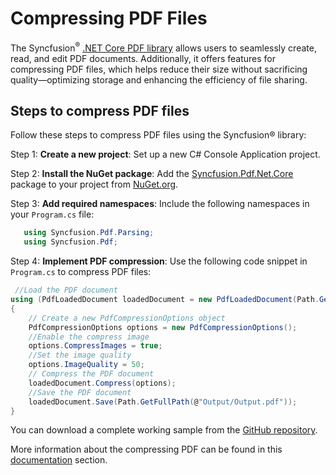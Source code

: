 # Compressing PDF Files

The Syncfusion<sup>&reg;</sup> [.NET Core PDF library](https://www.syncfusion.com/document-processing/pdf-framework/net-core/pdf-library) allows users to seamlessly create, read, and edit PDF documents. Additionally, it offers features for compressing PDF files, which helps reduce their size without sacrificing quality—optimizing storage and enhancing the efficiency of file sharing.

## Steps to compress PDF files

Follow these steps to compress PDF files using the Syncfusion&reg; library:

Step 1: **Create a new project**: Set up a new C# Console Application project.

Step 2: **Install the NuGet package**: Add the [Syncfusion.Pdf.Net.Core](https://www.nuget.org/packages/Syncfusion.Pdf.Net.Core/) package to your project from [NuGet.org](https://www.nuget.org/).

Step 3: **Add required namespaces**: Include the following namespaces in your `Program.cs` file:

```csharp
   using Syncfusion.Pdf.Parsing;
   using Syncfusion.Pdf;
```

Step 4: **Implement PDF compression**: Use the following code snippet in `Program.cs` to compress PDF files:

```csharp
 //Load the PDF document
using (PdfLoadedDocument loadedDocument = new PdfLoadedDocument(Path.GetFullPath(@"Data/Input.pdf")))
{
    // Create a new PdfCompressionOptions object
    PdfCompressionOptions options = new PdfCompressionOptions();
    //Enable the compress image
    options.CompressImages = true;
    //Set the image quality
    options.ImageQuality = 50;
    // Compress the PDF document
    loadedDocument.Compress(options);
    //Save the PDF document
    loadedDocument.Save(Path.GetFullPath(@"Output/Output.pdf"));
}
```

You can download a complete working sample from the [GitHub repository](https://github.com/SyncfusionExamples/PDF-Examples/tree/master/Compression/Compress-the-existing-PDF-document).

More information about the compressing PDF can be found in this [documentation](https://help.syncfusion.com/document-processing/pdf/pdf-library/net/working-with-compression) section.